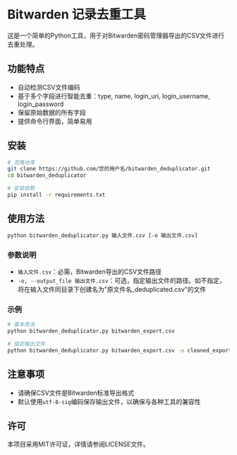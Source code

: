 # Bitwarden 记录去重工具

这是一个简单的Python工具，用于对Bitwarden密码管理器导出的CSV文件进行去重处理。

## 功能特点

- 自动检测CSV文件编码
- 基于多个字段进行智能去重：type, name, login_uri, login_username, login_password
- 保留原始数据的所有字段
- 提供命令行界面，简单易用

## 安装

```bash
# 克隆仓库
git clone https://github.com/您的用户名/bitwarden_deduplicator.git
cd bitwarden_deduplicator

# 安装依赖
pip install -r requirements.txt
```

## 使用方法

```bash
python bitwarden_deduplicator.py 输入文件.csv [-o 输出文件.csv]
```

### 参数说明

- `输入文件.csv`：必需，Bitwarden导出的CSV文件路径
- `-o, --output_file 输出文件.csv`：可选，指定输出文件的路径。如不指定，将在输入文件同目录下创建名为"原文件名_deduplicated.csv"的文件

### 示例

```bash
# 基本用法
python bitwarden_deduplicator.py bitwarden_export.csv

# 指定输出文件
python bitwarden_deduplicator.py bitwarden_export.csv -o cleaned_export.csv
```

## 注意事项

- 请确保CSV文件是Bitwarden标准导出格式
- 默认使用`utf-8-sig`编码保存输出文件，以确保与各种工具的兼容性

## 许可

本项目采用MIT许可证，详情请参阅LICENSE文件。
